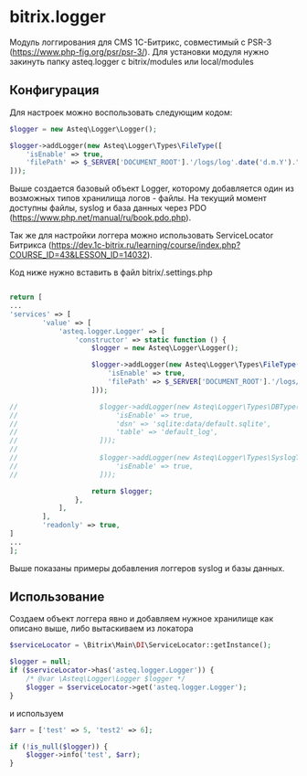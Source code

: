 # bitrix.logger

Модуль логгирования для CMS 1C-Битрикс, совместимый с PSR-3 (https://www.php-fig.org/psr/psr-3/). Для установки модуля нужно закинуть папку asteq.logger с bitrix/modules или local/modules


## Конфигурация

Для настроек можно воспользовать следующим кодом:

```php
$logger = new Asteq\Logger\Logger();

$logger->addLogger(new Asteq\Logger\Types\FileType([
    'isEnable' => true,
    'filePath' => $_SERVER['DOCUMENT_ROOT'].'/logs/log'.date('d.m.Y').".txt",
]));
```

Выше создается базовый объект Logger, которому добавляется один из возможных типов хранилища логов - файлы. На текущий момент доступны файлы, syslog и база данных через PDO (https://www.php.net/manual/ru/book.pdo.php).

Так же для настройки логгера можно использовать ServiceLocator Битрикса (https://dev.1c-bitrix.ru/learning/course/index.php?COURSE_ID=43&LESSON_ID=14032).

Код ниже нужно вставить в файл bitrix/.settings.php 

```php

return [
...
'services' => [
        'value' => [
            'asteq.logger.Logger' => [
                'constructor' => static function () {
                    $logger = new Asteq\Logger\Logger();

                    $logger->addLogger(new Asteq\Logger\Types\FileType([
                        'isEnable' => true,
                        'filePath' => $_SERVER['DOCUMENT_ROOT'].'/logs/log'.date('d.m.Y').".txt",
                    ]));

//                    $logger->addLogger(new Asteq\Logger\Types\DBType([
//                        'isEnable' => true,
//                        'dsn' => 'sqlite:data/default.sqlite',
//                        'table' => 'default_log',
//                    ]));
//
//                    $logger->addLogger(new Asteq\Logger\Types\SyslogType([
//                        'isEnable' => true,
//                    ]));

                    return $logger;
                },
            ],
        ],
        'readonly' => true,
]
...
];

```

Выше показаны примеры добавления логгеров syslog и базы данных.

## Использование

Создаем объект логгера явно и добавляем нужное хранилище как описано выше, либо вытаскиваем из локатора

```php
$serviceLocator = \Bitrix\Main\DI\ServiceLocator::getInstance();

$logger = null;
if ($serviceLocator->has('asteq.logger.Logger')) {
    /* @var \Asteq\Logger\Logger $logger */
    $logger = $serviceLocator->get('asteq.logger.Logger');
}
```
и используем

```php
$arr = ['test' => 5, 'test2' => 6];

if (!is_null($logger)) {
    $logger->info('test', $arr);
}
```


